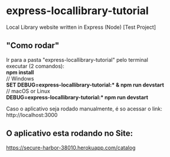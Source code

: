 # express-locallibrary-tutorial
Local Library website written in Express (Node) [Test Project]

## "Como rodar"
Ir para a pasta "express-locallibrary-tutorial" pelo terminal <br />
executar (2 comandos): <br />
<strong> npm install </strong><br />
// Windows <br />
<strong> SET DEBUG=express-locallibrary-tutorial:* & npm run devstart </strong><br />
// macOS or Linux <br />
<strong> DEBUG=express-locallibrary-tutorial:* npm run devstart </strong><br />

Caso o aplicativo seja rodado manualmente, é so acessar o link: <br />
http://localhost:3000

## O aplicativo esta rodando no Site: 
https://secure-harbor-38010.herokuapp.com/catalog
